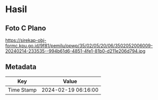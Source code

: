 # Hasil

## Foto C Plano

https://sirekap-obj-formc.kpu.go.id/9f81/pemilu/ppwp/35/02/05/20/06/3502052006009-20240214-233535--994b61d6-4851-4fe1-81b0-d211e206d794.jpg


## Metadata

| Key        | Value               |
| ---------- | ------------------- |
| Time Stamp | 2024-02-19 06:16:00 |



